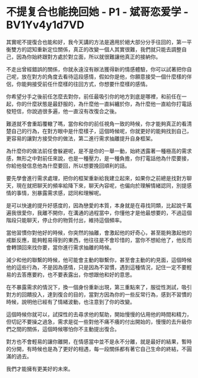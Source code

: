 # 不提复合也能挽回她 - P1 - 斌哥恋爱学 - BV1Yv4y1d7VD

其實呢不提復合也能和好，我今天講的方法是適用於絕大部分分手往回的，第一平衡雙方的認知重新定位關係，真正的改變一個人其實很難，我們就只能去調整自己，因為你始終跟對方處於對立面，所以就很難讓他真正的接納你。

不走出曾經錯誤的關係，你就永遠沒有辦法獲得新的情感體驗，你可以試著把你自己呢，放在對方的角度去看待這段感情，假如你是他，你願意接受一個什麼樣的伴侶，你能夠接受前任什麼樣的往回方式，你想要什麼樣的感情。

你希望分手之後前任怎麼去對你，前任最吸引你的地方到底是哪裡，和前任在一起，你的什麼狀態是最舒服的，為什麼他一直糾纏於你，為什麼他一直給你打電話發短信，你說過很多遍，他一直沒有改復合之後。

難道就不會重蹈覆轍了嗎，當你和你的前任視角一致的時候，你才能夠真正的看清楚自己的行為，在對方眼中是什麼樣子，這個時候呢，你就更好的能夠找到自己，更容易的讓對方接受你的做法，第二進行需求抽離提升自身框架。

為什麼你的做法前任會躲避呢，是不是你的一舉一動，始終透露著一種極高的需求感，無形之中對前任來說，也是一種壓力，是一種負擔，你打電話他為什麼要接，你給他發信息他為什麼要回，所以想要挽回順利的話。

要先學會進行需求處理，把你的框架重新給我建立起來，如果你之前總是找對方聊天，現在就把聊天的頻率給降下來，聊天內容呢，也偏向於理解情緒認同，別提感情的事情，別暴露需求感，認同和理解呢。

是可以快速的提升好感度的，因為戀愛的本質，本身就是在尋找同類，比起說千萬遍我很愛你，我離不開你，在溝通的過程當中，你懂他才是他最想要的，不過這個階段只能聊天，停止你的物質付出，維持這個頻率。

當他習慣你對他好的時候，你突然的抽離，會激起他的好奇心，甚至能夠激起他的戒斷反應，能夠輕易得到的東西，他往往是不會珍惜的，當你不想給他了，他反而會轉頭回來找你要，當你進行需求抽離的時候。

減少和他的聯繫的時候，他可能會主動的聯繫你，甚至會主動的約見面，這個時候他的這些行為，不是因為感情，只是因為不習慣，遇到這種情況，記住一定不要輕易的去答應要約，也不要表露出，你想跟他和好的意思。

在不暴露需求的情況下，換一個身份重新出現，第三重點來了，服從性測試，吸引對方的回饋投入，達到復合的目的，當對方因為你的一些反常行為，感到不習慣的時候，說明他已經有了情緒波動，也注意到了你的改變。

這個時候你就可以，試探性的去尋求他的幫助，開始慢慢的佔用他的時間和精力，但切記不要操之過急，需求是從一些對他不痛不癢的付出開始的，慢慢的去升級你們之間的關係，這個時候哪怕你不主動提出復合。

對方也不會輕易的讓你離開，在情感當中並不是永不分離，就是最好的結果，暫時的分開，有時候也是為了更好的相遇，每一段關係都有著它自己生命的終結，不圓滿的過去。

我們才能擁有更美好的未來。